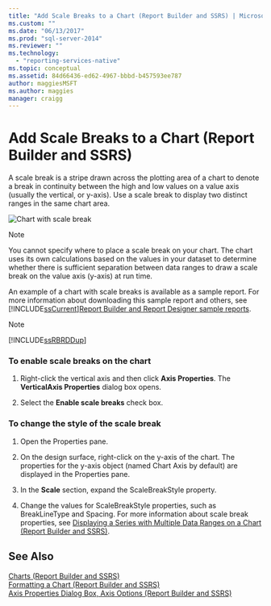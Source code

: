 ```yaml
---
title: "Add Scale Breaks to a Chart (Report Builder and SSRS) | Microsoft Docs"
ms.custom: ""
ms.date: "06/13/2017"
ms.prod: "sql-server-2014"
ms.reviewer: ""
ms.technology: 
  - "reporting-services-native"
ms.topic: conceptual
ms.assetid: 84d66436-ed62-4967-bbbd-b457593ee787
author: maggiesMSFT
ms.author: maggies
manager: craigg
---
```

# Add Scale Breaks to a Chart (Report Builder and SSRS)
  A scale break is a stripe drawn across the plotting area of a chart to denote a break in continuity between the high and low values on a value axis (usually the vertical, or y-axis). Use a scale break to display two distinct ranges in the same chart area.  
  
 ![Chart with scale break](../media/rs-multipledatarangeschart-scalebreak.gif "Chart with scale break")  
  
> [!NOTE]  
>  You cannot specify where to place a scale break on your chart. The chart uses its own calculations based on the values in your dataset to determine whether there is sufficient separation between data ranges to draw a scale break on the value axis (y-axis) at run time.  
  
 An example of a chart with scale breaks is available as a sample report. For more information about downloading this sample report and others, see [!INCLUDE[ssCurrent](../../includes/sscurrent-md.md)][Report Builder and Report Designer sample reports](https://go.microsoft.com/fwlink/?LinkId=198283).  
  
> [!NOTE]  
>  [!INCLUDE[ssRBRDDup](../../includes/ssrbrddup-md.md)]  
  
### To enable scale breaks on the chart  
  
1.  Right-click the vertical axis and then click **Axis Properties**. The **VerticalAxis Properties** dialog box opens.  
  
2.  Select the **Enable scale breaks** check box.  
  
### To change the style of the scale break  
  
1.  Open the Properties pane.  
  
2.  On the design surface, right-click on the y-axis of the chart. The properties for the y-axis object (named Chart Axis by default) are displayed in the Properties pane.  
  
3.  In the **Scale** section, expand the ScaleBreakStyle property.  
  
4.  Change the values for ScaleBreakStyle properties, such as BreakLineType and Spacing. For more information about scale break properties, see [Displaying a Series with Multiple Data Ranges on a Chart &#40;Report Builder and SSRS&#41;](displaying-a-series-with-multiple-data-ranges-on-a-chart.md).  
  
## See Also  
 [Charts &#40;Report Builder and SSRS&#41;](charts-report-builder-and-ssrs.md)   
 [Formatting a Chart &#40;Report Builder and SSRS&#41;](formatting-a-chart-report-builder-and-ssrs.md)   
 [Axis Properties Dialog Box, Axis Options &#40;Report Builder and SSRS&#41;](../axis-properties-dialog-box-axis-options-report-builder-and-ssrs.md)  
  
  
